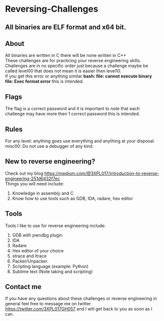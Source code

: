 # Reversing-Challenges

## All binaries are ELF format and x64 bit.

## About
All binaries are written in C there will be none wriiten in C++ <br />
These challenges are for practicing your reverse engineering skills. <br />
Challenges are in no specific order just because a challenge maybe be called level00 that does not mean it is easier then level10.<br /> 
If you get this error or anything similar  __bash: file: cannot execute binary file: Exec format error__ this is intended.

## Flags
The flag is a correct password and it is important to note that each challenge may have more then 1 correct password this is intended. <br />

## Rules
For any level: anything goes use everything and anything at your disposal. <br />
misc00: Do not use a debugger of any kind.

## New to reverse engineering?
Check out my blog https://medium.com/@3XPL017/introduction-to-reverse-engineering-251d6432f7ec <br />
Things you will need include: <br />
1. Knowledge in assembly and C<br />
2. Know how to use tools such as GDB, IDA, radare, hex editor 

## Tools
Tools I like to use for reverse engineering include: <br />
1. GDB with pwndbg plugin <br />
2. IDA <br />
3. Radare <br />
4. Hex editor of your choice <br />
5. strace and ltrace <br />
6. Packer/Unpacker.  <br />
7. Scripting language (example: Python) <br />
8. Sublime text (Note taking and scripting)

## Contact me
If you have any questions about these challenges or reverse engineering in general feel free to message me on twitter https://twitter.com/3XPL017GH057 and I will get back to you as soon as I can.

